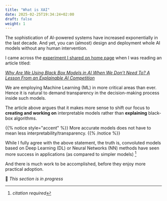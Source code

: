 ```yaml
---
title: "What is XAI"
date: 2025-02-25T19:34:24+02:00
draft: false
weight: 1
---
```


The sophistication of AI-powered systems have increased exponentially in the last decade. And yet, you can (almost) design and deployment whole AI models without any human intervention.

I came across the [experiment I shared on home page](/) when I was reading an article titled:

 [*Why Are We Using Black Box Models in AI When We Don’t Need To? A Lesson From an Explainable AI Competition*](https://hdsr.mitpress.mit.edu/pub/f9kuryi8/release/8)

We are employing Machine Learning (ML) in more critical areas than ever. Hence it is natural to demand transparency in the decision-making process inside such models.

The article above argues that it makes more sense to shift our focus to **creating and working on** interpretable models rather than **explaining** black-box algorithms.

{{% notice style="accent" %}}
More accurate models does not have to mean less interpretability/transparency.
{{% /notice %}}

While I fully agree with the above statement, the truth is, convoluted models based on Deep Learning (DL) or Neural Networks (NN) methods have seen more success in applications (as compared to simpler models) [^cite]

And there is much work to be accomplished, before they enjoy more practical adoption.

[^cite]: *citation required*


📌 *This section is in progress*
